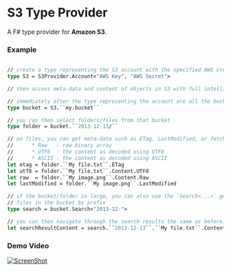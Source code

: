 S3 Type Provider
=======================

A F# type provider for **Amazon S3**.

### Example

```fsharp

// create a type representing the S3 account with the specified AWS credentials
type S3 = S3Provider.Account<"AWS Key", "AWS Secret">

// then access meta-data and content of objects in S3 with full intellisense support!

// immediately after the type representing the account are all the buckets
type bucket = S3.``my.bucket``

// you can then select folders/files from that bucket
type folder = bucket.``2013-12-13/``

// on files, you can get meta-data such as ETag, LastModified, or fetch the content as
//		* Raw   - raw binary array
//		* UTF8  - the content as decoded using UTF8
//		* ASCII - the content as decoded using ASCII
let etag = folder.``My file.txt``.ETag
let utf8 = folder.``My file.txt``.Content.UTF8
let raw  = folder.``My image.png``.Content.Raw
let lastModified = folder.``My image.png``.LastModified

// if the bucket/folder is large, you can also use the `Search<...>` generic type to find
// files in the bucket by prefix
type search = bucket.Search<"2013-12-">

// you can then navigate through the search results the same as before!
let searchResultContent = search.``2013-12-13``.``My file.txt``.Content.Raw
```

### Demo Video

[![ScreenShot](https://raw.github.com/theburningmonk/S3Provider/develop/docs/files/img/demo_screenshot.png)](http://www.youtube.com/watch?v=LOU00RlArqg)